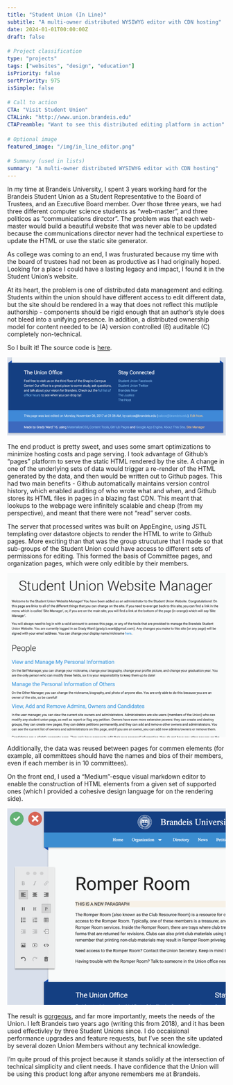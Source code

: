 ```yaml
---
title: "Student Union (In Line)"
subtitle: "A multi-owner distributed WYSIWYG editor with CDN hosting"
date: 2024-01-01T00:00:00Z
draft: false

# Project classification
type: "projects"
tags: ["websites", "design", "education"]
isPriority: false 
sortPriority: 975
isSimple: false

# Call to action
CTA: "Visit Student Union"
CTALink: "http://www.union.brandeis.edu"
CTAPreamble: "Want to see this distributed editing platform in action"

# Optional image
featured_image: "/img/in_line_editor.png"

# Summary (used in lists)
summary: "A multi-owner distributed WYSIWYG editor with CDN hosting"
---
```


In my time at Brandeis University, I spent 3 years working hard for the Brandeis Student Union as a Student Representative to the Board of Trustees, and an Executive Board member. Over those three years, we had three different computer science students as “web-master”, and three politicos as “communications director”.  The problem was that each web-master would build a beautiful website that was never able to be updated because the communications director never had the technical expertiese to update the HTML or use the static site generator.

As college was coming to an end, I was frusturated because my time with the board of trustees had not been as productive as I had originally hoped. Looking for a place I could have a lasting legacy and impact, I found it in the Student Union’s website.

At its heart, the problem is one of distributed data management and editing.  Students within the union should have different access to edit different data, but the site should be rendered in a way that does not reflect this mutliple authorship - components should be rigid enough that an author’s style does not bleed into a unifying presence.  In addition, a distributed ownership model for content needed to be (A) version controlled (B) auditable (C) completely non-technical.

So I built it! The source code is [here](https://github.com/gbdubs/StudentUnion).

![A photo of where users could edit the site](/img/in_line_edit_me.png)

The end product is pretty sweet, and uses some smart optimizations to minimize hosting costs and page serving.  I took advantage of Github’s “pages” platform to serve the static HTML rendered by the site.  A change in one of the underlying sets of data would trigger a re-render of the HTML generated by the data, and then would be written out to Github pages.  This had two main benefits - Github automatically maintains version control history, which enabled auditing of who wrote what and when, and Github stores its HTML files in pages in a blazing fast CDN. This meant that lookups to the webpage were infinitely scalable and cheap (from my perspective), and meant that there were not “read” server costs.

The server that processed writes was built on AppEngine, using JSTL templating over datastore objects to render the HTML to write to Github pages.  More exciting than that was the group strucuture that I made so that sub-groups of the Student Union could have access to different sets of permissions for editing. This formed the basis of Committee pages, and organization pages, which were only editible by their members. 

![User Management controls](/img/in_line_distributed.png)
 
Additionally, the data was reused between pages for commen elements (for example, all committees should have the names and bios of their members, even if each member is in 10 committees).

On the front end, I used a “Medium”-esque visual markdown editor to enable the construction of HTML elements from a given set of supported ones (which I provided a cohesive design language for on the rendering side).

![WISYWIG Editor](/img/in_line_editor.png)

The result is [gorgeous](http://union.brandeis.edu), and far more importantly, meets the needs of the Union. I left Brandeis two years ago (writing this from 2018), and it has been used effectivley by three Student Unions since.  I do occaisional performance upgrades and feature requests, but I’ve seen the site updated by several dozen Union Members without any technical knowledge. 

I’m quite proud of this project because it stands solidly at the intersection of technical simplicity and client needs. I have confidence that the Union will be using this product long after anyone remembers me at Brandeis. 

